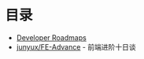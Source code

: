 # 目录

- [Developer Roadmaps](https://roadmap.sh/)
- [junyux/FE-Advance](https://github.com/junyux/FE-Advance) - 前端进阶十日谈
